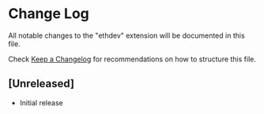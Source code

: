 # Change Log

All notable changes to the "ethdev" extension will be documented in this file.

Check [Keep a Changelog](http://keepachangelog.com/) for recommendations on how to structure this file.

## [Unreleased]

- Initial release